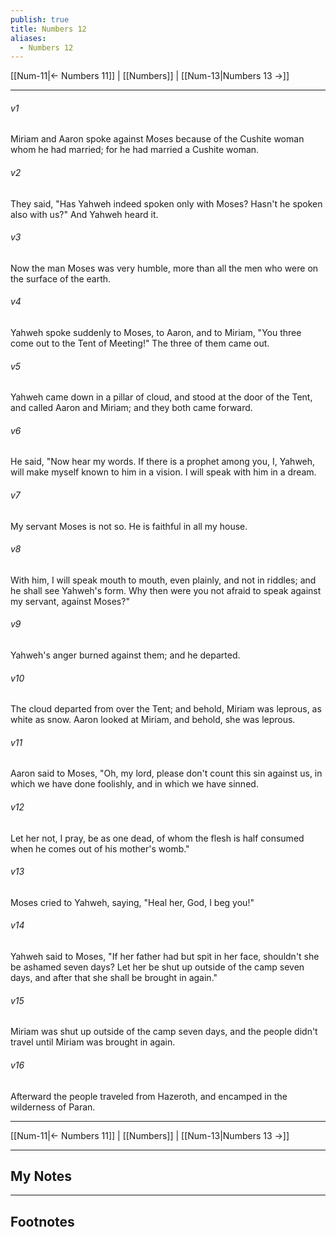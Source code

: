 ```yaml
---
publish: true
title: Numbers 12
aliases:
  - Numbers 12
---
```


[[Num-11|← Numbers 11]] | [[Numbers]] | [[Num-13|Numbers 13 →]]
***



###### v1 
Miriam and Aaron spoke against Moses because of the Cushite woman whom he had married; for he had married a Cushite woman. 

###### v2 
They said, "Has Yahweh indeed spoken only with Moses? Hasn't he spoken also with us?" And Yahweh heard it. 

###### v3 
Now the man Moses was very humble, more than all the men who were on the surface of the earth. 

###### v4 
Yahweh spoke suddenly to Moses, to Aaron, and to Miriam, "You three come out to the Tent of Meeting!" The three of them came out. 

###### v5 
Yahweh came down in a pillar of cloud, and stood at the door of the Tent, and called Aaron and Miriam; and they both came forward. 

###### v6 
He said, "Now hear my words. If there is a prophet among you, I, Yahweh, will make myself known to him in a vision. I will speak with him in a dream. 

###### v7 
My servant Moses is not so. He is faithful in all my house. 

###### v8 
With him, I will speak mouth to mouth, even plainly, and not in riddles; and he shall see Yahweh's form. Why then were you not afraid to speak against my servant, against Moses?" 

###### v9 
Yahweh's anger burned against them; and he departed. 

###### v10 
The cloud departed from over the Tent; and behold, Miriam was leprous, as white as snow. Aaron looked at Miriam, and behold, she was leprous. 

###### v11 
Aaron said to Moses, "Oh, my lord, please don't count this sin against us, in which we have done foolishly, and in which we have sinned. 

###### v12 
Let her not, I pray, be as one dead, of whom the flesh is half consumed when he comes out of his mother's womb." 

###### v13 
Moses cried to Yahweh, saying, "Heal her, God, I beg you!" 

###### v14 
Yahweh said to Moses, "If her father had but spit in her face, shouldn't she be ashamed seven days? Let her be shut up outside of the camp seven days, and after that she shall be brought in again." 

###### v15 
Miriam was shut up outside of the camp seven days, and the people didn't travel until Miriam was brought in again. 

###### v16 
Afterward the people traveled from Hazeroth, and encamped in the wilderness of Paran.

***
[[Num-11|← Numbers 11]] | [[Numbers]] | [[Num-13|Numbers 13 →]]

---
## My Notes

---
## Footnotes